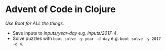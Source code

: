 # Advent of Code in Clojure

*Use Boot for ALL the things.*

* Save inputs to *inputs/year-day* e.g. *inputs/2017-4*.
* Solve puzzles with `boot solve -y year -d day` e.g. `boot solve -y 2017 -d 4`.
